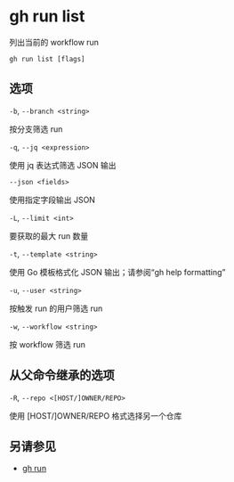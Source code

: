 # gh run list

列出当前的 workflow run

```
gh run list [flags]
```

## 选项

`-b`, `--branch <string>`

按分支筛选 run

`-q`, `--jq <expression>`

使用 jq 表达式筛选 JSON 输出

`--json <fields>`

使用指定字段输出 JSON

`-L`, `--limit <int>`

要获取的最大 run 数量

`-t`, `--template <string>`

使用 Go 模板格式化 JSON 输出；请参阅“gh help formatting”

`-u`, `--user <string>`

按触发 run 的用户筛选 run

`-w`, `--workflow <string>`

按 workflow 筛选 run

## 从父命令继承的选项

`-R`,  `--repo <[HOST/]OWNER/REPO>`

使用 [HOST/]OWNER/REPO 格式选择另一个仓库

## 另请参见

- [gh run](/gh_run)